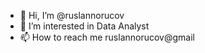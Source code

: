 - 👋 Hi, I’m @ruslannorucov
- 👀 I’m interested in Data Analyst
- 📫 How to reach me ruslannorucov@gmail

<!---
ruslannorucov/ruslannorucov is a ✨ special ✨ repository because its `README.md` (this file) appears on your GitHub profile.
You can click the Preview link to take a look at your changes.
--->
